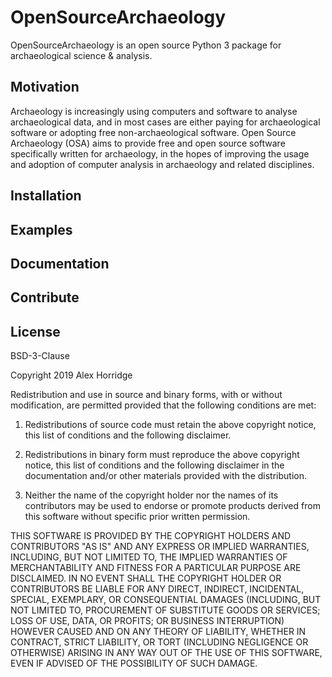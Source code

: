 # OpenSourceArchaeology
OpenSourceArchaeology is an open source Python 3 package for archaeological science & analysis. 

## Motivation
Archaeology is increasingly using computers and software to analyse archaeological data, and in most cases are either 
paying for archaeological software or adopting free non-archaeological software. Open Source Archaeology (OSA) aims to 
provide free and open source software specifically written for archaeology, in the hopes of improving the usage and 
adoption of computer analysis in archaeology and related disciplines.

## Installation

## Examples

## Documentation

## Contribute

## License
BSD-3-Clause

Copyright 2019 Alex Horridge

Redistribution and use in source and binary forms, with or without modification, are permitted provided that the 
following conditions are met:

1. Redistributions of source code must retain the above copyright notice, this list of conditions and the following 
disclaimer.

2. Redistributions in binary form must reproduce the above copyright notice, this list of conditions and the following 
disclaimer in the documentation and/or other materials provided with the distribution.

3. Neither the name of the copyright holder nor the names of its contributors may be used to endorse or promote products 
derived from this software without specific prior written permission.

THIS SOFTWARE IS PROVIDED BY THE COPYRIGHT HOLDERS AND CONTRIBUTORS "AS IS" AND ANY EXPRESS OR IMPLIED WARRANTIES, 
INCLUDING, BUT NOT LIMITED TO, THE IMPLIED WARRANTIES OF MERCHANTABILITY AND FITNESS FOR A PARTICULAR PURPOSE ARE 
DISCLAIMED. IN NO EVENT SHALL THE COPYRIGHT HOLDER OR CONTRIBUTORS BE LIABLE FOR ANY DIRECT, INDIRECT, INCIDENTAL, 
SPECIAL, EXEMPLARY, OR CONSEQUENTIAL DAMAGES (INCLUDING, BUT NOT LIMITED TO, PROCUREMENT OF SUBSTITUTE GOODS OR 
SERVICES; LOSS OF USE, DATA, OR PROFITS; OR BUSINESS INTERRUPTION) HOWEVER CAUSED AND ON ANY THEORY OF LIABILITY, 
WHETHER IN CONTRACT, STRICT LIABILITY, OR TORT (INCLUDING NEGLIGENCE OR OTHERWISE) ARISING IN ANY WAY OUT OF THE USE OF 
THIS SOFTWARE, EVEN IF ADVISED OF THE POSSIBILITY OF SUCH DAMAGE.
